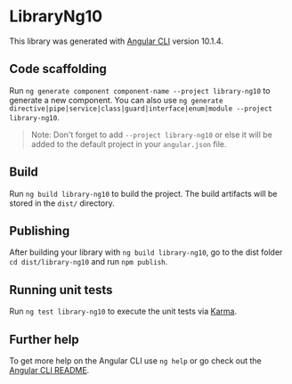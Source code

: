 # LibraryNg10

This library was generated with [Angular CLI](https://github.com/angular/angular-cli) version 10.1.4.

## Code scaffolding

Run `ng generate component component-name --project library-ng10` to generate a new component. You can also use `ng generate directive|pipe|service|class|guard|interface|enum|module --project library-ng10`.
> Note: Don't forget to add `--project library-ng10` or else it will be added to the default project in your `angular.json` file. 

## Build

Run `ng build library-ng10` to build the project. The build artifacts will be stored in the `dist/` directory.

## Publishing

After building your library with `ng build library-ng10`, go to the dist folder `cd dist/library-ng10` and run `npm publish`.

## Running unit tests

Run `ng test library-ng10` to execute the unit tests via [Karma](https://karma-runner.github.io).

## Further help

To get more help on the Angular CLI use `ng help` or go check out the [Angular CLI README](https://github.com/angular/angular-cli/blob/master/README.md).
